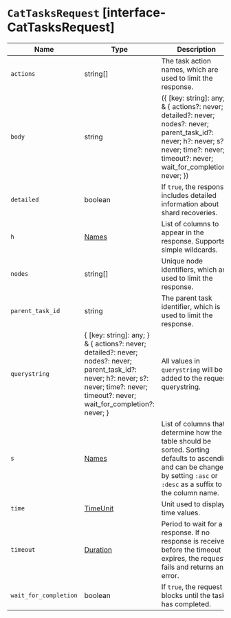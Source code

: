 # `CatTasksRequest` [interface-CatTasksRequest]

| Name | Type | Description |
| - | - | - |
| `actions` | string[] | The task action names, which are used to limit the response. |
| `body` | string | ({ [key: string]: any; } & { actions?: never; detailed?: never; nodes?: never; parent_task_id?: never; h?: never; s?: never; time?: never; timeout?: never; wait_for_completion?: never; }) | All values in `body` will be added to the request body. |
| `detailed` | boolean | If `true`, the response includes detailed information about shard recoveries. |
| `h` | [Names](./Names.md) | List of columns to appear in the response. Supports simple wildcards. |
| `nodes` | string[] | Unique node identifiers, which are used to limit the response. |
| `parent_task_id` | string | The parent task identifier, which is used to limit the response. |
| `querystring` | { [key: string]: any; } & { actions?: never; detailed?: never; nodes?: never; parent_task_id?: never; h?: never; s?: never; time?: never; timeout?: never; wait_for_completion?: never; } | All values in `querystring` will be added to the request querystring. |
| `s` | [Names](./Names.md) | List of columns that determine how the table should be sorted. Sorting defaults to ascending and can be changed by setting `:asc` or `:desc` as a suffix to the column name. |
| `time` | [TimeUnit](./TimeUnit.md) | Unit used to display time values. |
| `timeout` | [Duration](./Duration.md) | Period to wait for a response. If no response is received before the timeout expires, the request fails and returns an error. |
| `wait_for_completion` | boolean | If `true`, the request blocks until the task has completed. |
